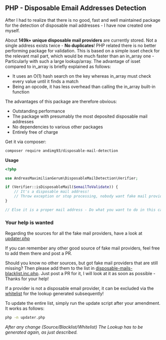 ##  PHP - Disposable Email Addresses Detection

After I had to realize that there is no good, fast and well maintained package for the detection of disposable mail addresses - I have now created one myself. 

About **149k+ unique disposable mail providers** are currently stored. Not a single address exists twice - **No duplicates**!
PHP related there is no better performing package for validation. This is based on a simple isset check for the relevant mail part, which would be much faster than an in_array one - Particularly with such a large lookup/array.
The advantage of isset compared to in_array is briefly explained as follows:
- It uses an O(1) hash search on the key whereas in_array must check every value until it finds a match
- Being an opcode, it has less overhead than calling the in_array built-in function

The advantages of this package are therefore obvious:
- Outstanding performance
- The package with presumably the most deposited disposable mail addresses
- No dependencies to various other packages
- Entirely free of charge

Get it via composer:
```bash
composer require andimg93/disposable-mail-detection
```

**Usage**
```php
<?php

use AndreasMaximilianGerum\DisposableMailDetection\Verifier;

if (Verifier::isDisposableMail($emailToValidate)) {
    // It's a disposable mail address!
    // Throw exception or stop processing, nobody want fake mail providers.
}

// Else it is a proper mail address - Do what you want to do in this case.
```

### Your help is wanted
Regarding the sources for all the fake mail providers, have a look at [updater.php](https://github.com/andimg93/DisposableMailDetection/blob/main/updater.php#L9 "updater.php")

If you can remember any other good source of fake mail providers, feel free to add them there and post a PR.

Should you know no other sources, but got fake mail providers that are still missing? Then please add them to the list in [disposable-mails-blacklist.inc.php](https://github.com/andimg93/DisposableMailDetection/blob/main/disposable-mails-blacklist.inc.php "disposable-mails-blacklist.inc.php"). Just post a PR for it, I will look at it as soon as possible - Thanks for your help!

If a provider is not a disposable email provider, it can be excluded via the [whitelist](https://github.com/andimg93/DisposableMailDetection/blob/main/disposable-mails-whitelist.inc.php "whitelist") for the lookup generated subsequently!

To update the entire list, simply run the update script after your amendment.
It works as follows:
```bash
php -n updater.php
```
*After any change (Source/Blacklist/Whitelist) The Lookup has to be generated again, as just described.*
